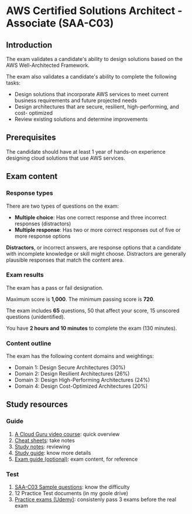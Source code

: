 # AWS Certified Solutions Architect - Associate (SAA-C03)

## Introduction

The exam validates a candidate's ability to design solutions based on the AWS Well-Architected Framework.

The exam also validates a candidate's ability to complete the following tasks:
- Design solutions that incorporate AWS services to meet current business requirements and future projected needs
- Design architectures that are secure, resilient, high-performing, and cost- optimized
- Review existing solutions and determine improvements


## Prerequisites

The candidate should have at least 1 year of hands-on experience designing cloud solutions that use AWS services.


## Exam content

### Response types

There are two types of questions on the exam:
- **Multiple choice**: Has one correct response and three incorrect responses (distractors)
- **Multiple response**: Has two or more correct responses out of five or more response options

**Distractors**, or incorrect answers, are response options that a candidate with incomplete knowledge or skill might choose. Distractors are generally plausible responses that match the content area.


### Exam results

The exam has a pass or fail designation.

Maximum score is **1,000**. The minimum passing score is **720**. 

The exam includes **65** questions, 50 that affect your score, 15 unscored questions (unidentified).

You have **2 hours and 10 minutes** to complete the exam (130 minutes).


### Content outline

The exam has the following content domains and weightings:
- Domain 1: Design Secure Architectures (30%)
- Domain 2: Design Resilient Architectures (26%)
- Domain 3: Design High-Performing Architectures (24%)
- Domain 4: Design Cost-Optimized Architectures (20%)


## Study resources

### Guide

1. [A Cloud Guru video course](https://learn.acloud.guru/course/certified-solutions-architect-associate/dashboard): quick overview
1. [Cheat sheets](https://digitalcloud.training/category/aws-cheat-sheets/aws-solutions-architect-associate/): take notes
1. [Study notes](https://docs.lamhq.com): reviewing
1. [Study guide](https://www.amazon.com/Certified-Solutions-Architect-Study-Guide-dp-1119982626/dp/1119982626): know more details
1. [Exam guide (optional)](https://d1.awsstatic.com/training-and-certification/docs-sa-assoc/AWS-Certified-Solutions-Architect-Associate_Exam-Guide.pdf): exam content, for reference

### Test

1. [SAA-C03 Sample questions](https://d1.awsstatic.com/training-and-certification/docs-sa-assoc/AWS-Certified-Solutions-Architect-Associate_Sample-Questions.pdf): know the difficulty
1. 12 Practice Test documents (in my goole drive)
1. [Practice exams (Udemy)](https://www.udemy.com/course/practice-exams-aws-certified-solutions-architect-associate): consistenly pass 3 exams  before the real exam
